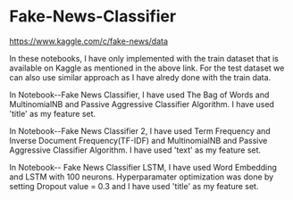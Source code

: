# Fake-News-Classifier
https://www.kaggle.com/c/fake-news/data

In these notebooks, I have only implemented with the train dataset that is available on Kaggle as mentioned in the above link. For the test dataset we can also use similar approach as I have alredy done with the train data. 

 In Notebook--Fake News Classifier, I have used The Bag of Words and MultinomialNB and Passive Aggressive Classifier Algorithm. I have used 'title' as my feature set.
 
 In Notebook--Fake News Classifier 2, I have used Term Frequency and Inverse Document Frequency(TF-IDF) and MultinomialNB and Passive Aggressive Classifier Algorithm. I have used 'text' as my feature set.
  
  In Notebook-- Fake News Classifier LSTM, I have used Word Embedding and LSTM with 100 neurons. Hyperparamater optimization was done by setting Dropout value = 0.3 and I have used 'title' as my feature set.
